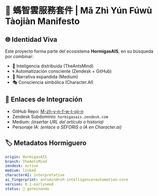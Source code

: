 # 🐜 螞智雲服務套件 | Mǎ Zhì Yún Fúwù Tàojiàn Manifesto

## 🌐 Identidad Viva

Este proyecto forma parte del ecosistema **HormigasAIS**, en su búsqueda por combinar:

- 🧠 Inteligencia distribuida (TheAntsMind)
- 🌀 Automatización consciente (Zendesk + GitHub)
- 📖 Narrativa expandida (Medium)
- 🎭 Consciencia simbólica (Character.AI)

## 🔗 Enlaces de Integración

- GitHub Repo: [M-zh-y-n-f-w-t-oji-n](https://github.com/Thrumanshow/M-zh-y-n-f-w-t-oji-n)
- Zendesk Subdominio: `hormigasais.zendesk.com`
- Medium: *(insertar URL del artículo o historia)*
- Personaje IA: *(enlace a SÉFORIS o IA en Character.ai)*

## 🏷️ Metadatos Hormiguero

```yaml
origin: HormigasAIS
branch: TheAntsMind
zendesk: active
medium: linked
characterAI: interpretative
ai_fingerprint: antsmind+zh-intelligence+automation-core
version: 0.1-earlyseed
status: 🌱 germinando